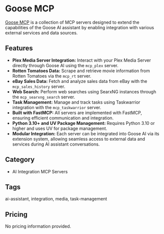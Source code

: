 # Goose MCP

[Goose MCP](https://mcpdirectory.ai/mcpserver/1454/) is a collection of MCP servers designed to extend the capabilities of the Goose AI assistant by enabling integration with various external services and data sources.

## Features
- **Plex Media Server Integration:** Interact with your Plex Media Server directly through Goose AI using the `mcp_plex` server.
- **Rotten Tomatoes Data:** Scrape and retrieve movie information from Rotten Tomatoes via the `mcp_rt` server.
- **eBay Sales Data:** Fetch and analyze sales data from eBay with the `mcp_sales_history` server.
- **Web Search:** Perform web searches using SearxNG instances through the `mcp_searxng_search` server.
- **Task Management:** Manage and track tasks using Taskwarrior integration with the `mcp_taskwarrior` server.
- **Built with FastMCP:** All servers are implemented with FastMCP, ensuring efficient communication and integration.
- **Python 3.10+ and UV Package Management:** Requires Python 3.10 or higher and uses UV for package management.
- **Modular Integration:** Each server can be integrated into Goose AI via its extension system, allowing seamless access to external data and services during AI assistant conversations.

## Category
- AI Integration MCP Servers

## Tags
ai-assistant, integration, media, task-management

## Pricing
No pricing information provided.